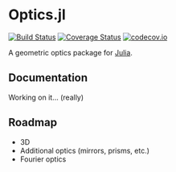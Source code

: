 # Optics.jl
[![Build Status](https://travis-ci.org/larschrj/Optics.jl.svg?branch=master)](https://travis-ci.org/larschrj/Optics.jl) [![Coverage Status](https://coveralls.io/repos/larschrj/Optics.jl/badge.svg?branch=master&service=github)](https://coveralls.io/github/larschrj/Optics.jl?branch=master) [![codecov.io](http://codecov.io/github/larschrj/Optics.jl/coverage.svg?branch=master)](http://codecov.io/github/larschrj/Optics.jl?branch=master)

A geometric optics package for [Julia](julialang.org).


## Documentation

Working on it... (really)


## Roadmap

* 3D
* Additional optics (mirrors, prisms, etc.)
* Fourier optics


